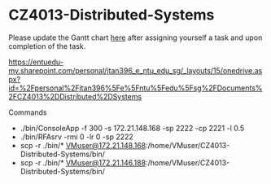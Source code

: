 # CZ4013-Distributed-Systems

Please update the Gantt chart [here](https://entuedu-my.sharepoint.com/:x:/g/personal/jtan396_e_ntu_edu_sg/EYqmrwXfK7NOitmOkLr2iU4BdR_3Xr_MVr1pC5doaXm1Pg?e=htumpf) after assigning yourself a task and upon completion of the task.

https://entuedu-my.sharepoint.com/personal/jtan396_e_ntu_edu_sg/_layouts/15/onedrive.aspx?id=%2Fpersonal%2Fjtan396%5Fe%5Fntu%5Fedu%5Fsg%2FDocuments%2FCZ4013%2DDistributed%2DSystems


Commands
- ./bin/ConsoleApp -f 300 -s 172.21.148.168 -sp 2222 -cp 2221 -l 0.5
- ./bin/RFAsrv -rmi 0 -lr 0 -sp 2222
- scp -r ./bin/* VMuser@172.21.148.168:/home/VMuser/CZ4013-Distributed-Systems/bin/
- scp -r ./bin/* VMuser@172.21.146.188:/home/VMuser/CZ4013-Distributed-Systems/bin/
